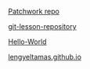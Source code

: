 [Patchwork repo](https://github.com/lengyeltamas/patchwork)

[git-lesson-repository](https://github.com/lengyeltamas/git-lesson-repository)

[Hello-World](https://github.com/lengyeltamas/hello-world)

[lengyeltamas.github.io](https://github.com/lengyeltamas/lengyeltamas.github.io)